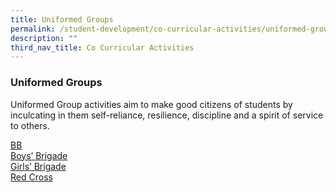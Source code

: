```yaml
---
title: Uniformed Groups
permalink: /student-development/co-curricular-activities/uniformed-groups/
description: ""
third_nav_title: Co Curricular Activities
---
```

### Uniformed Groups
Uniformed Group activities aim to make good citizens of students by inculcating in them self-reliance, resilience, discipline and a spirit of service to others.

<a target="_blank" href="/files/CCA2023/boys_brigade_infographic.jpg">BB</a><br>
[Boys’ Brigade](/files/CCA2023/bb-infographic_final2023.pdf) <br>
[Girls’ Brigade](/files/CCA2023/girls-brigade-infographic.pdf) <br>
[Red Cross](/files/CCA2023/red-cross-2023.pdf)<br>